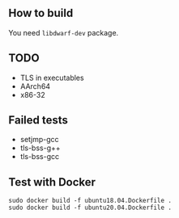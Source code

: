 ## How to build
You need `libdwarf-dev` package.

## TODO
- TLS in executables
- AArch64
- x86-32

## Failed tests
- setjmp-gcc
- tls-bss-g++
- tls-bss-gcc

## Test with Docker
```
sudo docker build -f ubuntu18.04.Dockerfile .
sudo docker build -f ubuntu20.04.Dockerfile .
```
